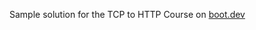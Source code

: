 Sample solution for the TCP to HTTP Course on [boot.dev](https://www.boot.dev/courses/learn-http-protocol-golang)
